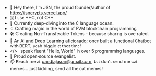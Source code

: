 - 👋 Hey there, I'm JSN, the proud founder/author of https://jsncrypts.vercel.app/
- 🇨 I use ++C, not C++
- 🌊 Currently deep-diving into the C language ocean.
- ♢ Crafting magic in the world of EVM blockchain programming.
- 🛠 Creating Non-Transferable Tokens - because sharing is overrated.
- 🤖 An AI and Deep Learning aficionado; once built a functional Chatbot with BERT, yeah biggie at that time!
- </> I speak fluent "Hello, World" in over 5 programming languages.
- 🐧 Proud open-source evangelist.
- 📫 Reach me at pandiajason@gmail.com, but don't send me cat memes... just kidding, send all the cat memes!
  
<!---
PandiaJason/PandiaJason is a ✨ special ✨ repository because its `README.md` (this file) appears on your GitHub profile.
You can click the Preview link to take a look at your changes.
--->
